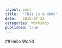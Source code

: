 ```yaml
---
layout: post
title:  "This is a demo"
date:   2015-07-22
categories: Workshop
published: true
---
```


##Hello World
